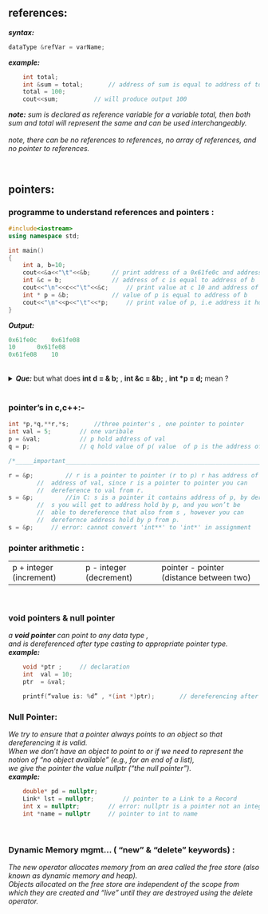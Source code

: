 ## references:
***syntax:***  
```C++
dataType &refVar = varName; 
```
***example:***	
```C++
	int total;
	int &sum = total;		// address of sum is equal to address of total
	total = 100;
	cout<<sum;			// will produce output 100
```
***note:*** _sum is declared as reference variable for a variable total, then both sum and total will represent the same and can be used interchangeably. 	
<br/> note, there can be no references to references, no array of references, and no pointer to references._

<br/>

## pointers:
###  programme to understand references and pointers :
```C++
#include<iostream>
using namespace std;

int main()
{
    int a, b=10;
    cout<<&a<<"\t"<<&b;   	 // print address of a 0x61fe0c and address of b 0x61fe08
    int &c = b;           	 // address of c is equal to address of b 	 “ c is a reference variable”
    cout<<"\n"<<c<<"\t"<<&c; 	 // print value at c 10 and address of c  	“ same characteristics as b”
    int * p = &b;          	 // value of p is equal to address of b  	“ p is a pointer variable”
    cout<<"\n"<<p<<"\t"<<*p;	 // print value of p, i.e address it hold and value at (value of p) 10
}
```
***Output:***
```C++
0x61fe0c	0x61fe08
10		0x61fe08
0x61fe08	10
```

<br/>

<details>
	<summary><b><em> Que: </em></b>  but what does <b>int d = & b;</b> , <b>int &c = &b;</b> , <b>int *p = d;</b>  mean ? </summary>
<p>

---
```C++
	int *p = d;
```	

<br/>**in c++:**  <b><em>``error: invalid conversion from 'int' to 'int*'``</em></b>
><b><em>"here we meant for pointer to hold the value doesn’t make sense. we could have said p=d."</em></b>

<br/>**in c:** &nbsp;&nbsp;&nbsp; <b><em>``warning: initialization of 'int *' from 'int' makes pointer from integer without a cast [-Wint-conversion]``</em></b>
><b><em>"if use printf p it will print value of d."</em></b>
---
```C++
        int d = & b;
```

<br/>**in c++:**  <b><em>``error: invalid conversion from 'int*' to 'int'``</em></b>
	
<br/>**in c:** &nbsp;&nbsp;&nbsp; <b><em>``warning: initialization of 'int' from 'int *' makes integer from pointer without a cast [-Wint-conversion]``</em></b>
><b><em>"if use printf d will print address of b."</em></b>
><br/><b><em>"if use printf *d will give ``error: invalid type argument of unary '*' (have 'int')`` , btw b was initialized as int b=10;"</em></b>
---
```C++
	int &c=&b;	
```
<br/>**in c++:**  <b><em>``error: invalid conversion from 'int*' to 'int'``</em></b>
<br/>**in c++:**  <b><em>``error: cannot bind rvalue '(int)(& b)' to 'int&'``</em></b>
><b><em>"actually int &c=b; means address of c to be address of b, hence above line will be compiled as, address of c to be address of (address of b) doesn’t make sense."</em></b>
	
<br/>**in c:** &nbsp;&nbsp;&nbsp; <b><em>``in c we don’t have reference data type.``</em></b>
	
---
</p>
</details>

<br/>

### pointer’s in c,c++:-
```C++
int *p,*q,**r,*s;   	//three pointer's , one pointer to pointer
int val = 5;    	// one varibale
p = &val;   		// p hold address of val
q = p;      		// q hold value of p( value  of p is the address of val) therefore q hold address of val

/*_____important________________________________________________________________*/

r = &p;     	// r is a pointer to pointer (r to p) r has address of p and p has
		//	address of val, since r is a pointer to pointer you can 
		//	dereference to val from r.
s = &p;     	//in C: s is a pointer it contains address of p, by dereferencing
		//	s you will get to address hold by p, and you won’t be 
		//	able to dereference that also from s , however you can 
		//	derefernce address hold by p from p.
s = &p;  	// error: cannot convert 'int**' to 'int*' in assignment

```

### pointer arithmetic : 
<table>
<tr>
	<td>	p + integer (increment)	</td><td>	p - integer (decrement)	</td><td>	pointer - pointer (distance between two) </td>
</tr>
</table>

<br/>


### void pointers & null pointer
_a **void pointer** can point to any data type , 
<br/> and is dereferenced after type casting to appropriate pointer  type._
<br>***example:***
```C++
	void *ptr ;		// declaration
	int  val = 10;
	ptr  = &val;	

	printf(“value is: %d” , *(int *)ptr);		// dereferencing after type casting
```

### Null Pointer: 
_We try to ensure that a pointer always points to an object so that dereferencing it is valid. 
<br/> When we don’t have an object to point to or if we need to represent the notion of “no object available” (e.g., for an end of a list), 
<br/> we give the pointer the value nullptr (“the null pointer”)._
<br/>***example:***
```C++
	double* pd = nullptr; 
	Link* lst = nullptr; 		// pointer to a Link to a Record 
	int x = nullptr; 		// error: nullptr is a pointer not an integer
	int *name = nullptr		// pointer to int to name
```

<br/>


### Dynamic Memory mgmt... ( “new” & “delete” keywords) :
_The new operator allocates memory from an area called the free store (also known as dynamic memory and heap). 
<br/> Objects allocated on the free store are independent of the scope from which they are created and “live” until they are destroyed using the delete operator._





